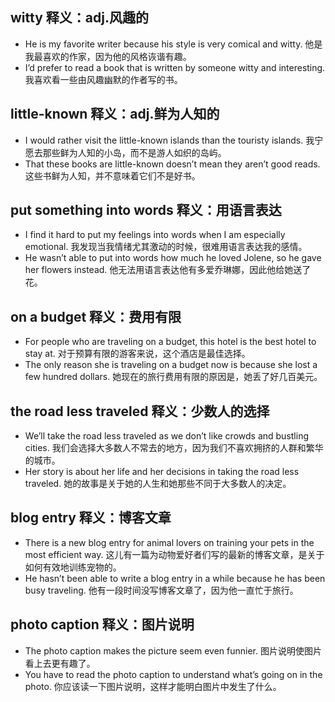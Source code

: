 ## witty 释义：adj.风趣的
* He is my favorite writer because his style is very comical and witty. 他是我最喜欢的作家，因为他的风格诙谐有趣。
* I’d prefer to read a book that is written by someone witty and interesting. 我喜欢看一些由风趣幽默的作者写的书。

## little-known 释义：adj.鲜为人知的
* I would rather visit the little-known islands than the touristy islands. 我宁愿去那些鲜为人知的小岛，而不是游人如织的岛屿。
* That these books are little-known doesn’t mean they aren’t good reads. 这些书鲜为人知，并不意味着它们不是好书。

## put something into words  释义：用语言表达
* I find it hard to put my feelings into words when I am especially emotional. 我发现当我情绪尤其激动的时候，很难用语言表达我的感情。
* He wasn’t able to put into words how much he loved Jolene, so he gave her flowers instead. 他无法用语言表达他有多爱乔琳娜，因此他给她送了花。

## on a budget 释义：费用有限
* For people who are traveling on a budget, this hotel is the best hotel to stay at. 对于预算有限的游客来说，这个酒店是最佳选择。
* The only reason she is traveling on a budget now is because she lost a few hundred dollars. 她现在的旅行费用有限的原因是，她丢了好几百美元。

## the road less traveled 释义：少数人的选择
* We’ll take the road less traveled as we don’t like crowds and bustling cities. 我们会选择大多数人不常去的地方，因为我们不喜欢拥挤的人群和繁华的城市。
* Her story is about her life and her decisions in taking the road less traveled. 她的故事是关于她的人生和她那些不同于大多数人的决定。

## blog entry 释义：博客文章
* There is a new blog entry for animal lovers on training your pets in the most efficient way. 这儿有一篇为动物爱好者们写的最新的博客文章，是关于如何有效地训练宠物的。
* He hasn’t been able to write a blog entry in a while because he has been busy traveling. 他有一段时间没写博客文章了，因为他一直忙于旅行。

## photo caption  释义：图片说明
* The photo caption makes the picture seem even funnier. 图片说明使图片看上去更有趣了。
* You have to read the photo caption to understand what’s going on in the photo. 你应该读一下图片说明，这样才能明白图片中发生了什么。

